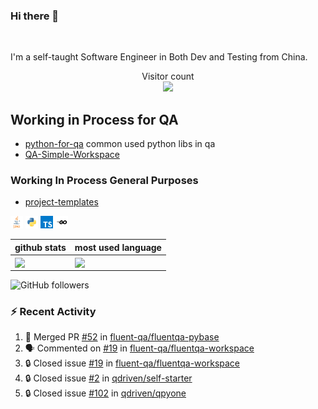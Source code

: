 ### Hi there 👋

<!-- <p align="center">
    <a href="https://github.com/qdriven">
    <img width="80%" src="./assets/me-notion-png.png">
</p> -->

<br />

I'm a self-taught Software Engineer in Both Dev and Testing from China. 
<p align="center">
  Visitor count<br>
  <img src="https://profile-counter.glitch.me/qdriven/count.svg" />
</p>


## Working in Process for QA

- [python-for-qa](https://github.com/fluent-qa/fluentqa-python) common used python libs in qa
- [QA-Simple-Workspace](https://github.com/fluent-qa/fluentqa-workspace.git)


### Working In Process General Purposes

- [project-templates](https://github.com/fluent-qa/fluent-project-templates)


<code><img height="20" src="https://raw.githubusercontent.com/github/explore/5b3600551e122a3277c2c5368af2ad5725ffa9a1/topics/java/java.png"></code>
<code><img height="20" src="https://raw.githubusercontent.com/github/explore/80688e429a7d4ef2fca1e82350fe8e3517d3494d/topics/python/python.png"></code>
<code><img height="20" src="https://raw.githubusercontent.com/github/explore/80688e429a7d4ef2fca1e82350fe8e3517d3494d/topics/typescript/typescript.png"></code>
<code><img height="20" src="https://raw.githubusercontent.com/github/explore/80688e429a7d4ef2fca1e82350fe8e3517d3494d/topics/go/go.png"></code>

<!--
**qdriven/qdriven** is a ✨ _special_ ✨ repository because its `README.md` (this file) appears on your GitHub profile.
!-->
|github stats|most used language |
|--------------------|--------------------------------------------|
|<a href="https://github-readme-stats.vercel.app/api?username=qdriven&show_icons=true&hide_border=true&show_icons=true&count_private=true&theme=buefy&include_all_commits=true"><img align="center" src="https://github-readme-stats.vercel.app/api?username=qdriven&show_icons=true&hide_border=true&show_icons=true&count_private=true&theme=buefy&include_all_commits=true" /></a>| <a href="https://github-readme-stats.vercel.app/api/top-langs/?username=qdriven&layout=compact&theme=buefy&hide_border=true"><img align="center" src="https://github-readme-stats.vercel.app/api/top-langs/?username=qdriven&layout=compact&theme=buefy&hide_border=true" /></a>|


![GitHub followers](https://img.shields.io/github/followers/qdriven?label=Follow&style=social)

### :zap: Recent Activity

<!--START_SECTION:activity-->
1. 🎉 Merged PR [#52](https://github.com/fluent-qa/fluentqa-pybase/pull/52) in [fluent-qa/fluentqa-pybase](https://github.com/fluent-qa/fluentqa-pybase)
2. 🗣 Commented on [#19](https://github.com/fluent-qa/fluentqa-workspace/issues/19#issuecomment-2104119886) in [fluent-qa/fluentqa-workspace](https://github.com/fluent-qa/fluentqa-workspace)
3. 🔒 Closed issue [#19](https://github.com/fluent-qa/fluentqa-workspace/issues/19) in [fluent-qa/fluentqa-workspace](https://github.com/fluent-qa/fluentqa-workspace)
4. 🔒 Closed issue [#2](https://github.com/qdriven/self-starter/issues/2) in [qdriven/self-starter](https://github.com/qdriven/self-starter)
5. 🔒 Closed issue [#102](https://github.com/qdriven/qpyone/issues/102) in [qdriven/qpyone](https://github.com/qdriven/qpyone)
<!--END_SECTION:activity-->


<!-- ### Working In Process

- [low-code-study](https://github.com/qdriven/low-code-way)
- [python lessons for QA](https://github.com/qdriven/py-for-qa) -->
